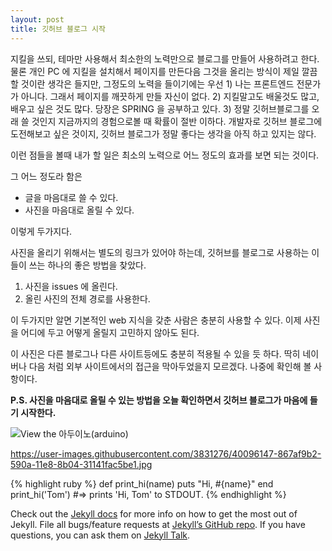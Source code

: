 ```yaml
---
layout: post
title: 깃허브 블로그 시작
---
```


지킬을 쓰되, 테마만 사용해서 최소한의 노력만으로 블로그를 만들어 사용하려고 한다. 물론 개인 PC 에 지킬을 설치해서 페이지를 만든다음 그것을 올리는 방식이 제일 깔끔할 것이란 생각은 들지만, 그정도의 노력을 들이기에는 우선 1) 나는 프론트엔드 전문가가 아니다. 그래서 페이지를 깨끗하게 만들 자신이 없다. 2) 지킬말고도 배울것도 많고, 배우고 싶은 것도 많다. 당장은 SPRING 을 공부하고 있다. 3) 정말 깃허브블로그를 오래 쓸 것인지 지금까지의 경험으로볼 때 확률이 절반 이하다. 개발자로 깃허브 블로그에 도전해보고 싶은 것이지, 깃허브 블로그가 정말 좋다는 생각을 아직 하고 있지는 않다.

이런 점들을 볼때 내가 할 일은 최소의 노력으로 어느 정도의 효과를 보면 되는 것이다.

그 어느 정도라 함은 

- 글을 마음대로 쓸 수 있다.
- 사진을 마음대로 올릴 수 있다.

이렇게 두가지다.

사진을 올리기 위해서는 별도의 링크가 있어야 하는데, 깃허브를 블로그로 사용하는 이들이 쓰는 하나의 좋은 방법을 찾았다.

1. 사진을 issues 에 올린다.
2. 올린 사진의 전체 경로를 사용한다.

이 두가지만 알면 기본적인 web 지식을 갖춘 사람은 충분히 사용할 수 있다. 이제 사진을 어디에 두고 어떻게 올릴지 고민하지 않아도 된다.

이 사진은 다른 블로그나 다른 사이트등에도 충분히 적용될 수 있을 듯 하다. 딱히 네이버나 다음 처럼 외부 사이트에서의 접근을 막아두었을지 모르겠다. 나중에 확인해 볼 사항이다. 

**P.S. 사진을 마음대로 올릴 수 있는 방법을 오늘 확인하면서 깃허브 블로그가 마음에 들기 시작한다.**

![View the 아두이노(arduino)](https://user-images.githubusercontent.com/3831276/40096147-867af9b2-590a-11e8-8b04-31141fac5be1.jpg "an image title")

https://user-images.githubusercontent.com/3831276/40096147-867af9b2-590a-11e8-8b04-31141fac5be1.jpg


{% highlight ruby %}
def print_hi(name)
  puts "Hi, #{name}"
end
print_hi('Tom')
#=> prints 'Hi, Tom' to STDOUT.
{% endhighlight %}

Check out the [Jekyll docs][jekyll-docs] for more info on how to get the most out of Jekyll. File all bugs/feature requests at [Jekyll’s GitHub repo][jekyll-gh]. If you have questions, you can ask them on [Jekyll Talk][jekyll-talk].

[jekyll-docs]: http://jekyllrb.com/docs/home
[jekyll-gh]:   https://github.com/jekyll/jekyll
[jekyll-talk]: https://talk.jekyllrb.com/
